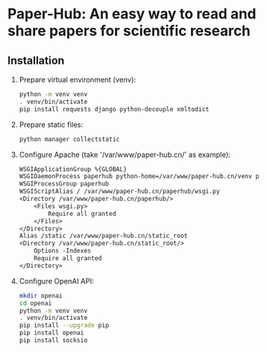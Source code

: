 # Paper-Hub: An easy way to read and share papers for scientific research

## Installation

1. Prepare virtual environment (venv):

    ```sh
    python -m venv venv
    . venv/bin/activate
    pip install requests django python-decouple xmltodict
    ```

2. Prepare static files:

    ```sh
    python manager collectstatic
    ```

3. Configure Apache (take '/var/www/paper-hub.cn/' as example):

    ```txt
    WSGIApplicationGroup %{GLOBAL}
    WSGIDaemonProcess paperhub python-home=/var/www/paper-hub.cn/venv python-path=/var/www/paper-hub.cn
    WSGIProcessGroup paperhub
    WSGIScriptAlias / /var/www/paper-hub.cn/paperhub/wsgi.py
    <Directory /var/www/paper-hub.cn/paperhub/>
        <Files wsgi.py>
            Require all granted
        </Files>
    </Directory>
    Alias /static /var/www/paper-hub.cn/static_root
    <Directory /var/www/paper-hub.cn/static_root/>
        Options -Indexes
        Require all granted
    </Directory>
    ```

4. Configure OpenAI API:

    ```sh
    mkdir openai
    cd openai
    python -m venv venv
    . venv/bin/activate
    pip install --upgrade pip
    pip install openai
    pip install socksio
    ```
